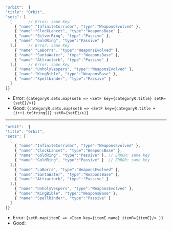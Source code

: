 


```js
"orbit":  {
"title": "Orbit",
"sets": [
  [       // Error: same Key
	{ "name":"InfiniteCorridor", "type":"WeaponsEvolved" },
	{ "name":"ClockLancet", "type":"WeaponsBase" },
	{ "name":"SilverRing", "type":"Passive" },
	{ "name":"GoldRing", "type":"Passive" }
  ],[     // Error: same Key
	{ "name":"LaBorra", "type":"WeaponsEvolved" },
	{ "name":"SantaWater", "type":"WeaponsBase" },
	{ "name":"Attractorb", "type":"Passive" }
  ],[     // Error: same Key
	{ "name":"UnholyVespers", "type":"WeaponsEvolved" },
	{ "name":"KingBible", "type":"WeaponsBase" },
	{ "name":"Spellbinder", "type":"Passive" }
  ]
]}
```
- Error: `{categoryR.sets.map(setE => <SetF key={categoryR.title} setR={setE}/>)}`
- Good: `{categoryR.sets.map(setE => <SetF key={categoryR.title + (i++).toString()} setR={setE}/>)}`


---
```js
"orbit":  {
"title": "Orbit",
"sets": [
  [
	{ "name":"InfiniteCorridor", "type":"WeaponsEvolved" },
	{ "name":"ClockLancet", "type":"WeaponsBase" },
	{ "name":"GoldRing", "type":"Passive" }, // ERROR: same key
	{ "name":"GoldRing", "type":"Passive" }  // ERROR: same key
  ],[
	{ "name":"LaBorra", "type":"WeaponsEvolved" },
	{ "name":"SantaWater", "type":"WeaponsBase" },
	{ "name":"Attractorb", "type":"Passive" }
  ],[
	{ "name":"UnholyVespers", "type":"WeaponsEvolved" },
	{ "name":"KingBible", "type":"WeaponsBase" },
	{ "name":"Spellbinder", "type":"Passive" }
  ]
]}
```
- Error: `{setR.map(itemE => <Item key={itemE.name} itemR={itemE}/> )}`
- Good:
